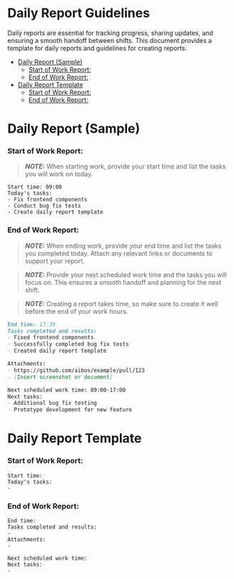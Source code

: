 # Daily Report Guidelines

Daily reports are essential for tracking progress, sharing updates, and ensuring a smooth handoff between shifts. This document provides a template for daily reports and guidelines for creating reports.

- [Daily Report (Sample)](#daily-report-sample)
  - [Start of Work Report:](#start-of-work-report)
  - [End of Work Report:](#end-of-work-report)
- [Daily Report Template](#daily-report-template)
  - [Start of Work Report:](#start-of-work-report-1)
  - [End of Work Report:](#end-of-work-report-1)

# Daily Report (Sample)

### Start of Work Report:

> **_NOTE:_** When starting work, provide your start time and list the tasks you will work on today.

```
Start time: 09:00
Today's tasks:
- Fix frontend components
- Conduct bug fix tests
- Create daily report template
```

### End of Work Report:

> **_NOTE:_** When ending work, provide your end time and list the tasks you completed today. Attach any relevant links or documents to support your report.

> **_NOTE:_** Provide your next scheduled work time and the tasks you will focus on. This ensures a smooth handoff and planning for the next shift.

> **_NOTE:_** Creating a report takes time, so make sure to create it well before the end of your work hours.

```md
End time: 17:30
Tasks completed and results:
- Fixed frontend components
- Successfully completed bug fix tests
- Created daily report template

Attachments:
- https://github.com/aibos/example/pull/123
- [Insert screenshot or document]

Next scheduled work time: 09:00-17:00
Next tasks:
- Additional bug fix testing
- Prototype development for new feature
```


# Daily Report Template

### Start of Work Report:

```
Start time:
Today's tasks:
-
```

### End of Work Report:
```
End time:
Tasks completed and results:
-
Attachments:
-

Next scheduled work time:
Next tasks:
-
```
